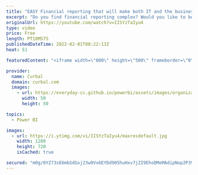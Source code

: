 ```yaml
---
title: "EASY Financial reporting that will make both IT and the business happy 😃"
excerpt: "Do you find financial reporting complex? Would you like to be able to combine the best features of Power BI with the best features in Excel to be able to do easy financial reporting? Then click play and let me show you!  Here you can download all the pbix files: https://curbal.com/donwload-center  SUBSCRIBE"
originalUrl: https://youtube.com/watch?v=IISYzTaIyu4
type: video
price: Free
length: PT10M57S
publishedDateTime: 2022-02-01T08:22:13Z
heat: 51

featuredContent: "<iframe width=\"800\" height=\"500\" frameborder=\"0\" src=\"https://www.youtube.com/embed/IISYzTaIyu4\" allow=\"accelerometer; autoplay; encrypted-media; gyroscope; picture-in-picture\" allowfullscreen></iframe>"

provider:
  name: Curbal
  domain: curbal.com
  images:
    - url: https://everyday-cc.github.io/powerbi/assets/images/organizations/curbal.com-50x50.jpg
      width: 50
      height: 50

topics:
  - Power BI

images:
  - url: https://i.ytimg.com/vi/IISYzTaIyu4/maxresdefault.jpg
    width: 1280
    height: 720
    isCached: true

secured: "m0g/0YZ73sE6mbSdGxj23w9Vx6EYDd905huHxv7jZI9EhoDMeMAdipNop2P39NtTo/cg3cMXPLK4HlikbRDmLQTaBH4eqnbI0eR/DVpt2/SV41MzDSwkaZhDJusYKawHil4Gwych/Rn2Prx30lrr5jyvJzORc6D/n5JRfJVE2zxEw5sFmPZruUr+Fby4lNGma3vbzqVIiBEea9O+RMA8N9LXjP6GAXPGcJD0x+Kp+M3kDySPsu+YwhHZuobkpykv1ZGioDZGDm7grEWTNFlA6+ziyqUYJPWiL5Vbq4pkgnGK0Rgm+nC0RiPtHFwqedQx7gLrpXadZujthloGOl+ekFk02ozk9QXc9Tl8/Q/WbAwkmKJA8UtD7+0SvyFnv/UrW6AHcPPVQGv/stmi6zWXNkLlVfx4AOmp/5a9CqgIVbo=;kg9yrMjwl45lHE4IzAmBwQ=="
---
```


